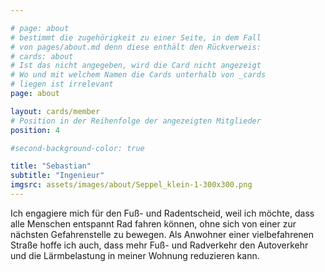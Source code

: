 ```yaml
---

# page: about
# bestimmt die zugehörigkeit zu einer Seite, in dem Fall
# von pages/about.md denn diese enthält den Rückverweis:
# cards: about
# Ist das nicht angegeben, wird die Card nicht angezeigt
# Wo und mit welchem Namen die Cards unterhalb von _cards
# liegen ist irrelevant
page: about

layout: cards/member
# Position in der Reihenfolge der angezeigten Mitglieder
position: 4

#second-background-color: true

title: "Sebastian"
subtitle: "Ingenieur"
imgsrc: assets/images/about/Seppel_klein-1-300x300.png
---
```


Ich engagiere mich für den Fuß- und Radentscheid, weil ich möchte, dass alle Menschen entspannt Rad fahren können, ohne sich von einer zur nächsten Gefahrenstelle zu bewegen. Als Anwohner einer vielbefahrenen Straße hoffe ich auch, dass mehr Fuß- und Radverkehr den Autoverkehr und die Lärmbelastung in meiner Wohnung reduzieren kann.